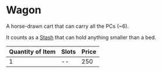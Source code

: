# Wagon

A horse-drawn cart that can carry all the PCs (~6).

It counts as a [Stash](../../../Player%20Characters/Inventory/Stash.md) that can hold anything smaller than a bed.

| Quantity of Item |  Slots | Price |
| ---------------- | ------ | ----- |
| 1                | --     | 250   |
